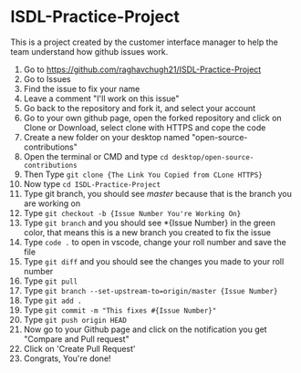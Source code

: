 # ISDL-Practice-Project

This is a project created by the customer interface manager to help the team understand how github issues work.

1. Go to https://github.com/raghavchugh21/ISDL-Practice-Project
2. Go to Issues
3. Find the issue to fix your name
4. Leave a comment "I'll work on this issue"
5. Go back to the repository and fork it, and select your account
6. Go to your own github page, open the forked repository and click on Clone or Download, select clone with HTTPS and cope the code
7. Create a new folder on your desktop named "open-source-contributions"
8. Open the terminal or CMD and type `cd desktop/open-source-contributions`
9. Then Type `git clone {The Link You Copied from CLone HTTPS}`
10. Now type `cd ISDL-Practice-Project`
11. Type git branch, you should see *master* because that is the branch you are working on
12. Type `git checkout -b {Issue Number You're Working On}`
13. Type `git branch` and you should see *{Issue Number} in the green color, that means this is a new branch you created to fix the issue
14. Type `code .` to open in vscode, change your roll number and save the file
15. Type `git diff` and you should see the changes you made to your roll number
16. Type `git pull`
17. Type `git branch --set-upstream-to=origin/master {Issue Number}`
18. Type `git add .`
19. Type `git commit -m "This fixes #{Issue Number}"` 
20. Type `git push origin HEAD`
21. Now go to your Github page and click on the notification you get "Compare and Pull request"
22. Click on 'Create Pull Request'
23. Congrats, You're done!
